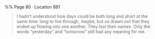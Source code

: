 %% Page 80 · Location 881
> I hadn’t understood how days could be both long and short at the same time: long to live through, maybe, but so drawn out that they ended up flowing into one another. They lost their names. Only the words “yesterday” and “tomorrow” still had any meaning for me. 
